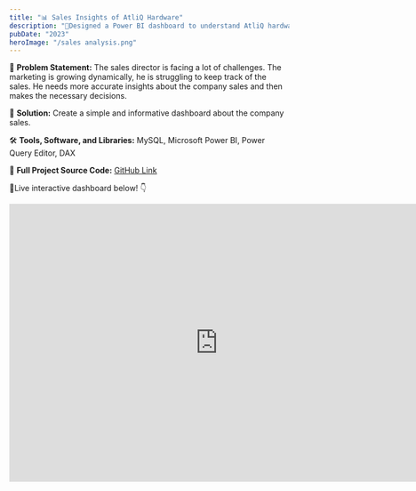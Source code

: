 ```yaml
---
title: "📊 Sales Insights of AtliQ Hardware"
description: "🚀Designed a Power BI dashboard to understand AtliQ hardware goods sales trend.The dashboard could help in increasing the revenue at least by 7% in the next quarter."
pubDate: "2023"
heroImage: "/sales analysis.png"
---
```


🎯 **Problem Statement:** 
The sales director is facing a lot of challenges. The marketing is growing dynamically, he is struggling to keep track of the sales. He needs more accurate insights about the company sales and then makes the necessary decisions.

🚀 **Solution:** 
Create a simple and informative dashboard about the company sales.

🛠️ **Tools, Software, and Libraries:** 
MySQL, Microsoft Power BI, Power Query Editor, DAX

📁 **Full Project Source Code:**   [GitHub Link](https://github.com/kirannavale/Portfolio-Projects/tree/main/AtliQ%20Hardware%20Sales%20Analysis)


🔴Live interactive dashboard below! 👇

<iframe title="Sales Insights of AtliQ Hardware" width="750" height="500" src="https://app.powerbi.com/view?r=eyJrIjoiZDIzYWIzOGUtZGE2Yy00MTBhLTlhZDEtNDY3YjEwMjYzYjhmIiwidCI6ImUyOWMxNmJiLTQyZTQtNDA3Yi05ZDRlLTBhNTU3MmIzZmIzZSJ9" frameborder="0" allowFullScreen="true"></iframe>



